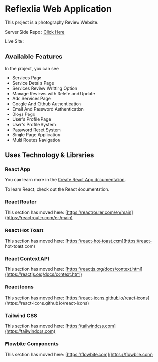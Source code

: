 # Reflexlia Web Application

This project is a photography Review Website.

Server Side Repo : [Click Here](https://github.com/Shanta-Islam/reflexlia-review-server)

Live Site : []()

## Available Features

In the project, you can see:

* Services Page
* Service Details Page
* Services Review Writting Option
* Manage Reviews with Delete and Update
* Add Services Page
* Google And Github Authentication
* Email And Password Authentication
* Blogs Page
* User's Profile Page
* User's Profile System
* Password Reset System
* Single Page Application
* Multi Routes Navigation
 
## Uses Technology & Libraries

### React App
You can learn more in the [Create React App documentation](https://facebook.github.io/create-react-app/docs/getting-started).

To learn React, check out the [React documentation](https://reactjs.org/).

### React Router

This section has moved here: [https://reactrouter.com/en/main](https://reactrouter.com/en/main)

### React Hot Toast

This section has moved here: [https://react-hot-toast.com](https://react-hot-toast.com)

### React Context API

This section has moved here: [https://reactjs.org/docs/context.html](https://reactjs.org/docs/context.html)

### React Icons

This section has moved here: [https://react-icons.github.io/react-icons](https://react-icons.github.io/react-icons)

### Tailwind CSS

This section has moved here: [https://tailwindcss.com](https://tailwindcss.com)

### Flowbite Components

This section has moved here: [https://flowbite.com](https://flowbite.com)
